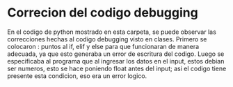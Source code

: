 # Correcion del codigo debugging

En el codigo de python mostrado en esta carpeta, se puede observar
las correcciones hechas al codigo debugging visto en clases. Primero
se colocaron : puntos al if, elif y else para que funcionaran de
manera adecuada, ya que esto generaba un error de escritura del 
codigo. Luego se especificaba al programa que al ingresar los datos 
en el input, estos debian ser numeros, esto se hace poniendo float 
antes del input; asi el codigo tiene presente esta condicion, eso era
un error logico. 